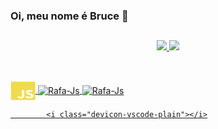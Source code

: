 ### Oi, meu nome é Bruce 👋

##

<div align="center">
  <a href="https://github.com/bruceporfirio">
  <img height="180em" src="https://github-readme-stats.vercel.app/api?username=bruceporfirio&show_icons=true&theme=dark&include_all_commits=true&count_private=true"/>
  <img height="180em" src="https://github-readme-stats.vercel.app/api/top-langs/?username=bruceporfirio&layout=compact&langs_count=7&theme=dark"/>
</div>

  ##
  

  <div style="display: inline_block"><br>
  <img align="center" alt="Rafa-Js" height="30" width="40" src="https://raw.githubusercontent.com/devicons/devicon/master/icons/javascript/javascript-plain.svg">
<img align="center" alt="Rafa-Js" height="30" width="40" src="https://cdn.jsdelivr.net/gh/devicons/devicon/icons/nodejs/nodejs-plain-wordmark.svg">
  <img align="center" alt="Rafa-Js" height="30" width="40" src="https://cdn.jsdelivr.net/gh/devicons/devicon/icons/vscode/vscode-original-wordmark.svg" >
          
   
  
 
            <i class="devicon-vscode-plain"></i>
          
    
</div>
     
   
